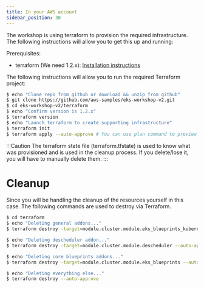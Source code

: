 ```yaml
---
title: In your AWS account
sidebar_position: 30
---
```


The workshop is using terraform to provision the required infrastructure. The following instructions will allow you to get this up and running:

Prerequisites:
 - terraform (We need 1.2.x): [Installation instructions](https://developer.hashicorp.com/terraform/tutorials/aws-get-started/install-cli)

The following instructions will allow you to run the required Terraform project:
 ```bash
$ echo "Clone repo from github or download && unzip from github"
$ git clone https://github.com/aws-samples/eks-workshop-v2.git
$ cd eks-workshop-v2/terraform
$ echo "Confirm version is 1.2.x"
$ terraform version
$ echo "Launch terraform to create supporting infrastructure"
$ terraform init
$ terraform apply --auto-approve # You can use plan command to preview the resources that will be create if you want
```

:::Caution
The terraform state file (terraform.tfstate) is used to know what was provisioned and is used in the cleanup process. If you delete/lose it, you will have to manually delete them.
:::

# Cleanup

Since you will be handling the cleanup of the resources yourself in this case. The following commands are used to destroy via Terraform.

```bash
$ cd terraform
$ echo "Deleting general addons..."
$ terraform destroy -target=module.cluster.module.eks_blueprints_kubernetes_addons --auto-approve

$ echo "Deleting descheduler addon..."
$ terraform destroy -target=module.cluster.module.descheduler --auto-approve

$ echo "Deleting core blueprints addons..."
$ terraform destroy -target=module.cluster.module.eks_blueprints --auto-approve

$ echo "Deleting everything else..."
$ terraform destroy --auto-approve
```

